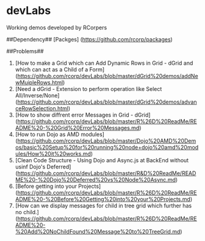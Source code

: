 devLabs
=======

Working demos developed by RCorpers


##Dependency##
[Packges] (https://github.com/rcorp/packages)


##Problems##
 1. [How to make a Grid which can Add Dynamic Rows in Grid - dGrid and which can act as a Child of a Form] (https://github.com/rcorp/devLabs/blob/master/dGrid%20demos/addNewMuipleRows.html)
 2. [Need a dGrid - Extension to perform operation like Select All/Inverse/None] (https://github.com/rcorp/devLabs/blob/master/dGrid%20demos/advanceRowSelection.html)
 3. [How to show diffrent error Messages in Grid - dGrid] (https://github.com/rcorp/devLabs/blob/master/R%26D%20ReadMe/README%20-%20Grid%20Error%20Messages.md)
 4. [How to run Dojo as AMD modules] (https://github.com/rcorp/devLabs/blob/master/Dojo%20AMD%20Demos/basic%20Setup%20for%20running%20node+dojo%20amd%20modules/How%20it%20works.md)
 5. [Clean Code Structure - Using Dojo and Async.js at BackEnd without usinf Dojo's Deferred] (https://github.com/rcorp/devLabs/blob/master/R&D%20ReadMe/README%20-%20Dojo%20Deferred%20vs%20Node%20Async.md)
 6. [Before getting into your Projects] (https://github.com/rcorp/devLabs/blob/master/R%26D%20ReadMe/README%20-%20Before%20Getting%20into%20your%20Projects.md)
 7. [How can we display messages for child in tree grid which further has no child.] (https://github.com/rcorp/devLabs/blob/master/R%26D%20ReadMe/README%20-%20Add%20NoChildFound%20Message%20to%20TreeGrid.md)
